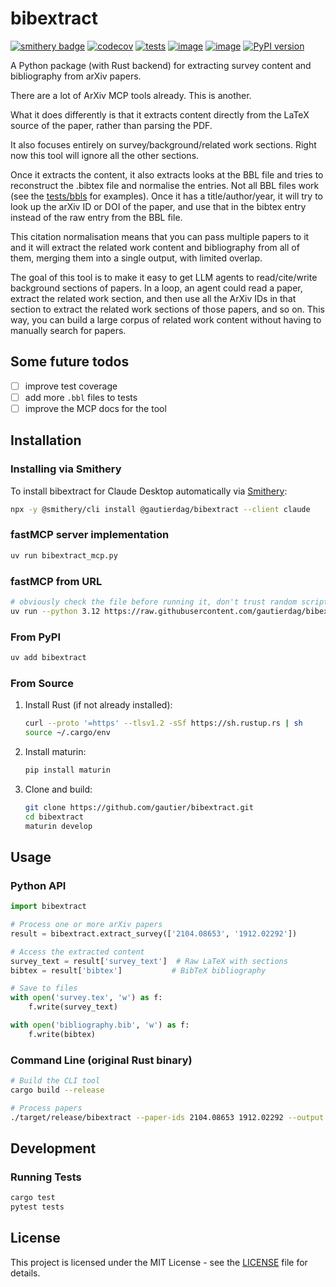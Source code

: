 # bibextract

[![smithery badge](https://smithery.ai/badge/@gautierdag/bibextract)](https://smithery.ai/server/@gautierdag/bibextract)
[![codecov](https://codecov.io/gh/gautierdag/bibextract/branch/main/graph/badge.svg?token=NWHDJ22L8I)](https://codecov.io/gh/gautierdag/bibextract) [![tests](https://github.com/gautierdag/bibextract/actions/workflows/test.yml/badge.svg)](https://github.com/gautierdag/bibextract/actions/workflows/bibextract.yml) [![image](https://img.shields.io/pypi/l/bibextract.svg)](https://pypi.python.org/pypi/bibextract) [![image](https://img.shields.io/pypi/pyversions/bibextract.svg)](https://pypi.python.org/pypi/bibextract) [![PyPI version](https://badge.fury.io/py/bibextract.svg)](https://badge.fury.io/py/bibextract)

A Python package (with Rust backend) for extracting survey content and bibliography from arXiv papers.

There are a lot of ArXiv MCP tools already. This is another.

What it does differently is that it extracts content directly from the LaTeX source of the paper, rather than parsing the PDF.

It also focuses entirely on survey/background/related work sections. Right now this tool will ignore all the other sections.

Once it extracts the content, it also extracts looks at the BBL file and tries to reconstruct the .bibtex file and normalise the entries. Not all BBL files work (see the [tests/bbls](tests/bbls/) for examples). Once it has a title/author/year, it will try to look up the arXiv ID or DOI of the paper, and use that in the bibtex entry instead of the raw entry from the BBL file.

This citation normalisation means that you can pass multiple papers to it and it will extract the related work content and bibliography from all of them, merging them into a single output, with limited overlap.

The goal of this tool is to make it easy to get LLM agents to read/cite/write background sections of papers. In a loop, an agent could read a paper, extract the related work section, and then use all the ArXiv IDs in that section to extract the related work sections of those papers, and so on. This way, you can build a large corpus of related work content without having to manually search for papers.

## Some future todos

- [ ] improve test coverage
- [ ] add more `.bbl` files to tests
- [ ] improve the MCP docs for the tool

## Installation

### Installing via Smithery

To install bibextract for Claude Desktop automatically via [Smithery](https://smithery.ai/server/@gautierdag/bibextract):

```bash
npx -y @smithery/cli install @gautierdag/bibextract --client claude
```

### fastMCP server implementation

```bash
uv run bibextract_mcp.py
```

### fastMCP from URL

```bash
# obviously check the file before running it, don't trust random scripts from the internet
uv run --python 3.12 https://raw.githubusercontent.com/gautierdag/bibextract/refs/heads/main/bibextract_mcp.py
```

### From PyPI

```bash
uv add bibextract
```

### From Source

1. Install Rust (if not already installed):

    ```bash
    curl --proto '=https' --tlsv1.2 -sSf https://sh.rustup.rs | sh
    source ~/.cargo/env
    ```

2. Install maturin:

    ```bash
    pip install maturin
    ```

3. Clone and build:

    ```bash
    git clone https://github.com/gautier/bibextract.git
    cd bibextract
    maturin develop
    ```

## Usage

### Python API

```python
import bibextract

# Process one or more arXiv papers
result = bibextract.extract_survey(['2104.08653', '1912.02292'])

# Access the extracted content
survey_text = result['survey_text']  # Raw LaTeX with sections
bibtex = result['bibtex']           # BibTeX bibliography

# Save to files
with open('survey.tex', 'w') as f:
    f.write(survey_text)

with open('bibliography.bib', 'w') as f:
    f.write(bibtex)
```

### Command Line (original Rust binary)

```bash
# Build the CLI tool
cargo build --release

# Process papers
./target/release/bibextract --paper-ids 2104.08653 1912.02292 --output survey.tex
```

## Development

### Running Tests

```bash
cargo test
pytest tests
```

## License

This project is licensed under the MIT License - see the [LICENSE](LICENSE) file for details.
